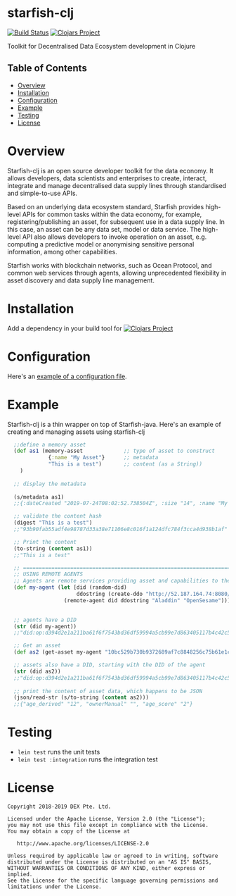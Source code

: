 # starfish-clj

[![Build Status](https://travis-ci.com/DEX-Company/starfish-clj.svg?token=g26KMSqk9yTWH8J1QLSN&branch=master)](https://travis-ci.com/DEX-Company/starfish-clj) [![Clojars Project](https://img.shields.io/clojars/v/sg.dex/starfish-clj.svg)](https://clojars.org/sg.dex/starfish-clj)

Toolkit for Decentralised Data Ecosystem development in Clojure

## Table of Contents

* [Overview](#overview)
* [Installation](#installation)
* [Configuration](#configuration)
* [Example](#example)
* [Testing](#testing)
* [License](#license)

# Overview

Starfish-clj is an open source developer toolkit for the data economy. It allows developers, data scientists and enterprises to create, interact, integrate and manage decentralised data supply lines through standardised and simple-to-use APIs.

Based on an underlying data ecosystem standard, Starfish provides high-level APIs for common tasks within the data economy, for example, registering/publishing an asset, for subsequent use in a data supply line. In this case, an asset can be any data set, model or data service. The high-level API also allows developers to invoke operation on an asset, e.g. computing a predictive model or anonymising sensitive personal information, among other capabilities. 

Starfish works with blockchain networks, such as Ocean Protocol, and common web services through agents, allowing unprecedented flexibility in asset discovery and data supply line management. 

# Installation

Add a dependency in your build tool for [![Clojars Project](https://img.shields.io/clojars/v/sg.dex/starfish-clj.svg)](https://clojars.org/sg.dex/starfish-clj)

# Configuration

Here's an [example of a configuration file](https://github.com/DEX-Company/starfish-clj/blob/master/src/test/resources/squid_test.properties).

# Example 

Starfish-clj is a thin wrapper on top of Starfish-java. 
Here's an example of creating and managing assets using starfish-clj
```clj
  ;;define a memory asset
  (def as1 (memory-asset             ;; type of asset to construct
             {:name "My Asset"}      ;; metadata
             "This is a test")       ;; content (as a String))
    )
    
  ;; display the metadata
  
  (s/metadata as1)
  ;;{:dateCreated "2019-07-24T08:02:52.738504Z", :size "14", :name "My Asset", :type "dataset", :contentType "application/octet-stream", :contentHash "93b90fab55adf4e98787d33a38e71106e8c016f1a124dfc784f3cca4d938b1af"}

  ;; validate the content hash
  (digest "This is a test")
  ;;"93b90fab55adf4e98787d33a38e71106e8c016f1a124dfc784f3cca4d938b1af"

  ;; Print the content
  (to-string (content as1))
  ;;"This is a test"

  ;; ======================================================================================
  ;; USING REMOTE AGENTS
  ;; Agents are remote services providing asset and capabilities to the Ocean ecosystem
  (def my-agent (let [did (random-did)
                      ddostring (create-ddo "http://52.187.164.74:8080/")]
                  (remote-agent did ddostring "Aladdin" "OpenSesame")))
  

  ;; agents have a DID
  (str (did my-agent))
  ;;"did:op:d394d2e1a211ba61f6f7543bd36df59994a5cb99e7d863405117b4c42c5cb2e9"

  ;; Get an asset
  (def as2 (get-asset my-agent "10bc529b730b9372689af7c8848256c75b61e1c25addc0dc100059dcceb05d03"))

  ;; assets also have a DID, starting with the DID of the agent
  (str (did as2))
  ;;"did:op:d394d2e1a211ba61f6f7543bd36df59994a5cb99e7d863405117b4c42c5cb2e9/10bc529b730b9372689af7c8848256c75b61e1c25addc0dc100059dcceb05d03"
 
  ;; print the content of asset data, which happens to be JSON
  (json/read-str (s/to-string (content as2)))
  ;;{"age_derived" "12", "ownerManual" "", "age_score" "2"}


```

# Testing

- `lein test` runs the unit tests
- `lein test :integration` runs the integration test

# License

```
Copyright 2018-2019 DEX Pte. Ltd.

Licensed under the Apache License, Version 2.0 (the "License");
you may not use this file except in compliance with the License.
You may obtain a copy of the License at

   http://www.apache.org/licenses/LICENSE-2.0

Unless required by applicable law or agreed to in writing, software
distributed under the License is distributed on an "AS IS" BASIS,
WITHOUT WARRANTIES OR CONDITIONS OF ANY KIND, either express or implied.
See the License for the specific language governing permissions and
limitations under the License.
```
